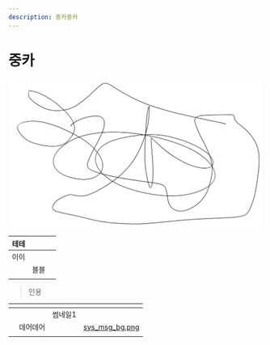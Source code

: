 ```yaml
---
description: 중카중카
---
```


# 중카



<img src="../../../.gitbook/assets/file.excalidraw.svg" alt="명작 [일개미의 정신세계]" class="gitbook-drawing">



| 테테 |    |   |
| -- | -- | - |
| 이이 |    |   |
|    | 블블 |   |
|    |    |   |

> 인용

<table data-view="cards"><thead><tr><th></th><th></th><th></th><th data-hidden data-card-cover data-type="files"></th></tr></thead><tbody><tr><td></td><td></td><td>썸네일1</td><td></td></tr><tr><td></td><td>데어데어</td><td></td><td><a href="../../../.gitbook/assets/sys_msg_bg.png">sys_msg_bg.png</a></td></tr><tr><td></td><td></td><td></td><td></td></tr></tbody></table>
